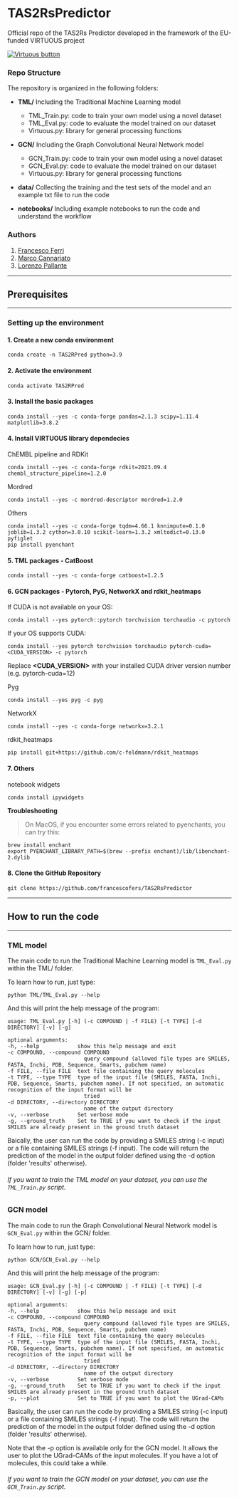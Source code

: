 # TAS2RsPredictor
Official repo of the TAS2Rs Predictor developed in the framework of the EU-funded VIRTUOUS project

[![Virtuous button][Virtuous_image]][Virtuous link]

[Virtuous_image]: https://virtuoush2020.com/wp-content/uploads/2021/02/V_logo_h.png
[Virtuous link]: https://virtuoush2020.com/


### Repo Structure
The repository is organized in the following folders:

- **TML/**
Including the Traditional Machine Learning model
    - TML_Train.py: code to train your own model using a novel dataset
    - TML_Eval.py: code to evaluate the model trained on our dataset
    - Virtuous.py: library for general processing functions

- **GCN/**
Including the Graph Convolutional Neural Network model
    - GCN_Train.py: code to train your own model using a novel dataset
    - GCN_Eval.py: code to evaluate the model trained on our dataset
    - Virtuous.py: library for general processing functions

- **data/**
Collecting the training and the test sets of the model and an example txt file to run the code

- **notebooks/**
Including example notebooks to run the code and understand the workflow

### Authors
1. [Francesco Ferri](https://github.com/francescofers)
2. [Marco Cannariato](https://github.com/marcocannariato)
2. [Lorenzo Pallante](https://github.com/lorenzopallante)

----------------
## Prerequisites
----------------
### Setting up the environment

#### 1. Create a new conda environment
```
conda create -n TAS2RPred python=3.9
```

#### 2. Activate the environment
```
conda activate TAS2RPred
```

#### 3. Install the basic packages
```
conda install --yes -c conda-forge pandas=2.1.3 scipy=1.11.4 matplotlib=3.8.2
```

#### 4. Install VIRTUOUS library dependecies

ChEMBL pipeline and RDKit
```
conda install --yes -c conda-forge rdkit=2023.09.4 chembl_structure_pipeline=1.2.0
```

Mordred
``` 
conda install --yes -c mordred-descriptor mordred=1.2.0
```

Others
``` 
conda install --yes -c conda-forge tqdm=4.66.1 knnimpute=0.1.0 joblib=1.3.2 cython=3.0.10 scikit-learn=1.3.2 xmltodict=0.13.0 pyfiglet
pip install pyenchant 
```

#### 5. TML packages - CatBoost
``` 
conda install --yes -c conda-forge catboost=1.2.5
```

#### 6. GCN packages - Pytorch, PyG, NetworkX and rdkit_heatmaps

If CUDA is not available on your OS:
``` 
conda install --yes pytorch::pytorch torchvision torchaudio -c pytorch
```

If your OS supports CUDA:
```
conda install --yes pytorch torchvision torchaudio pytorch-cuda=<CUDA_VERSION> -c pytorch
```
Replace <b><CUDA_VERSION></b> with your installed CUDA driver version number (e.g. pytorch-cuda=12)

Pyg
```
conda install --yes pyg -c pyg
```

NetworkX
```
conda install --yes -c conda-forge networkx=3.2.1
```

rdkit_heatmaps
```
pip install git+https://github.com/c-feldmann/rdkit_heatmaps
```

#### 7. Others

notebook widgets
```
conda install ipywidgets
```

**Troubleshooting**
>On MacOS, if you encounter some errors related to pyenchants, you can try this:
```
brew install enchant
export PYENCHANT_LIBRARY_PATH=$(brew --prefix enchant)/lib/libenchant-2.dylib
```


#### 8. Clone the GitHub Repository

```
git clone https://github.com/francescofers/TAS2RsPredictor
```

----------------
## How to run the code
----------------

### TML model

The main code to run the Traditional Machine Learning model is `TML_Eval.py` within the TML/ folder.

To learn how to run, just type:

    python TML/TML_Eval.py --help

And this will print the help message of the program:

    usage: TML_Eval.py [-h] (-c COMPOUND | -f FILE) [-t TYPE] [-d DIRECTORY] [-v] [-g]

    optional arguments:
    -h, --help            show this help message and exit
    -c COMPOUND, --compound COMPOUND
                            query compound (allowed file types are SMILES, FASTA, Inchi, PDB, Sequence, Smarts, pubchem name)
    -f FILE, --file FILE  text file containing the query molecules
    -t TYPE, --type TYPE  type of the input file (SMILES, FASTA, Inchi, PDB, Sequence, Smarts, pubchem name). If not specified, an automatic recognition of the input format will be
                            tried
    -d DIRECTORY, --directory DIRECTORY
                            name of the output directory
    -v, --verbose         Set verbose mode
    -g, --ground_truth    Set to TRUE if you want to check if the input SMILES are already present in the ground truth dataset

Baically, the user can run the code by providing a SMILES string (-c input) or a file containing SMILES strings (-f input). The code will return the prediction of the model in the output folder defined using the -d option (folder 'results' otherwise).


###### If you want to train the TML model on your dataset, you can use the `TML_Train.py` script.


### GCN model

The main code to run the Graph Convolutional Neural Network model is `GCN_Eval.py` within the GCN/ folder.

To learn how to run, just type:

    python GCN/GCN_Eval.py --help

And this will print the help message of the program:

    usage: GCN_Eval.py [-h] (-c COMPOUND | -f FILE) [-t TYPE] [-d DIRECTORY] [-v] [-g] [-p]

    optional arguments:
    -h, --help            show this help message and exit
    -c COMPOUND, --compound COMPOUND
                            query compound (allowed file types are SMILES, FASTA, Inchi, PDB, Sequence, Smarts, pubchem name)
    -f FILE, --file FILE  text file containing the query molecules
    -t TYPE, --type TYPE  type of the input file (SMILES, FASTA, Inchi, PDB, Sequence, Smarts, pubchem name). If not specified, an automatic recognition of the input format will be
                            tried
    -d DIRECTORY, --directory DIRECTORY
                            name of the output directory
    -v, --verbose         Set verbose mode
    -g, --ground_truth    Set to TRUE if you want to check if the input SMILES are already present in the ground truth dataset
    -p, --plot            Set to TRUE if you want to plot the UGrad-CAMs

Basically, the user can run the code by providing a SMILES string (-c input) or a file containing SMILES strings (-f input). The code will return the prediction of the model in the output folder defined using the -d option (folder 'results' otherwise).

Note that the -p option is available only for the GCN model. It allows the user to plot the UGrad-CAMs of the input molecules. If you have a lot of molecules, this could take a while.

###### If you want to train the GCN model on your dataset, you can use the `GCN_Train.py` script.
